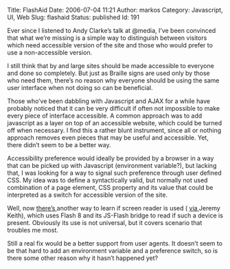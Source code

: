 Title: FlashAid
Date: 2006-07-04 11:21
Author: markos
Category: Javascript, UI, Web
Slug: flashaid
Status: published
Id: 191

<html>
 <body>
  <div>
   <p>
    Ever since I listened to Andy Clarke’s talk at @media, I’ve been convinced that what we’re missing is a simple way to distinguish between visitors which need accessible version of the site and those who would prefer to use a non-accessible version.
   </p>
   <p>
    I still think that by and large sites should be made accessible to everyone and done so completely. But just as Braille signs are used only by those who need them, there’s no reason why everyone should be using the same user interface when not doing so can be beneficial.
   </p>
   <p>
    Those who’ve been dabbling with Javascript and AJAX for a while have probably noticed that it can be very difficult if often not impossible to make every piece of interface accessible. A common approach was to add javascript as a layer on top of an accessible website, which could be turned off when necessary. I find this a rather blunt instrument, since all or nothing approach removes even pieces that may be useful and accessible. Yet, there didn’t seem to be a better way.
   </p>
   <p>
    Accessibility preference would ideally be provided by a browser in a way that can be picked up with Javascript (environment variable?), but lacking that, I was looking for a way to signal such preference through user defined CSS. My idea was to define a syntactically valid, but normally not used combination of a page element, CSS property and its value that could be interpreted as a switch for accessible version of the site.
   </p>
   <p>
    Well, now
    <a href="http://osflash.org/flashaid">
     there’s
    </a>
    another way to learn if screen reader is used (
    <a href="http://domscripting.com/blog/display/77#comment-container">
     via
    </a>
    Jeremy Keith), which uses Flash 8 and its JS-Flash bridge to read if such a device is present. Obviously its use is not universal, but it covers scenario that troubles me most.
   </p>
   <p>
    Still a real fix would be a better support from user agents. It doesn’t seem to be that hard to add an environment variable and a preference switch, so is there some other reason why it hasn’t happened yet?
   </p>
  </div>
 </body>
</html>